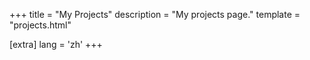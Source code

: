 +++
title = "My Projects"
description = "My projects page."
template = "projects.html"

[extra]
lang = 'zh'
+++

